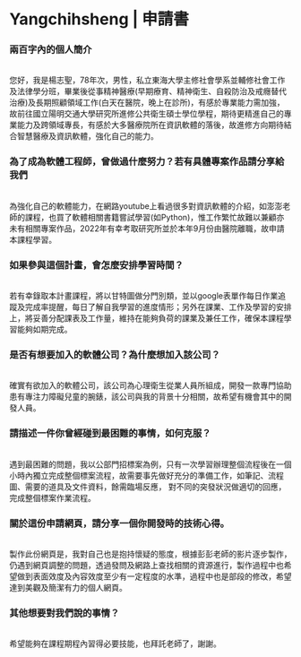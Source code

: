 <html>
<head>
<h1> Yangchihsheng | 申請書</h1>
</head>
  
 <body>
  <h3>兩百字內的個人簡介</h3><br />
您好，我是楊志聖，78年次，男性，私立東海大學主修社會學系並輔修社會工作及法律學分班，畢業後從事精神醫療(早期療育、精神衛生、自殺防治及戒癮替代治療)及長期照顧領域工作(白天在醫院，晚上在診所)，有感於專業能力需加強，故前往國立陽明交通大學研究所進修公共衛生碩士學位學程，期待更精進自己的專業能力及跨領域專長，有感於大多醫療院所在資訊軟體的落後，故進修方向期待結合智慧醫療及資訊軟體，強化自己的能力。 <br />

   <h3>為了成為軟體工程師，曾做過什麼努力？若有具體專案作品請分享給我們</h3><br />
 為強化自己的軟體能力，在網路youtube上看過很多對資訊軟體的介紹，如澎澎老師的課程，也買了軟體相關書籍嘗試學習(如Python)，惟工作繁忙故難以兼顧亦未有相關專案作品，2022年有幸考取研究所並於本年9月份由醫院離職，故申請本課程學習。
 
   <h3>如果參與這個計畫，會怎麼安排學習時間？</h3><br />
若有幸錄取本計畫課程，將以甘特圖做分門別類，並以google表單作每日作業追蹤及完成率提醒，每日了解自我學習的進度情形；另外在課業、工作及學習的安排上，將妥善分配課表及工作量，維持在能夠負荷的課業及兼任工作，確保本課程學習能夠如期完成。
       
   <h3>是否有想要加入的軟體公司？為什麼想加入該公司？</h3><br />
 確實有欲加入的軟體公司，該公司為心理衛生從業人員所組成，開發一款專門協助患有專注力障礙兒童的腕錶，該公司與我的背景十分相關，故希望有機會其中的開發人員。
       
   <h3>請描述一件你曾經碰到最困難的事情，如何克服？</h3><br />
 遇到最困難的問題，我以公部門招標案為例，只有一次學習辦理整個流程後在一個小時內獨立完成整個標案流程，故需要事先做好充分的準備工作，如筆記、流程圖、需要的道具及文件資料，餘需臨場反應，
 對不同的突發狀況做適切的回應，完成整個標案作業流程。
       
   <h3>關於這份申請網頁，請分享一個你開發時的技術心得。</h3><br />
製作此份網頁是，我對自己也是抱持懷疑的態度，根據彭彭老師的影片逐步製作，仍遇到網頁調整的問題，透過發問及網路上查找相關的資源進行，製作過程中也希望做到表面效度及內容效度至少有一定程度的水準，過程中也是部段的修改，希望達到美觀及簡潔有力的個人網頁。
       
   <h3>其他想要對我們說的事情？</h3><br />
希望能夠在課程期程內習得必要技能，也拜託老師了，謝謝。

</body>
</html>
